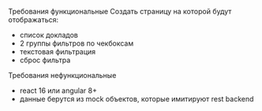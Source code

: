 Требования функциональные
Создать страницу на которой будут отображаться:
- список докладов
- 2 группы фильтров по чекбоксам
- текстовая фильтрация
- сброс фильтра

Требования нефункциональные
- react 16 или angular 8+
- данные берутся из mock объектов, которые имитируют
rest backend 
